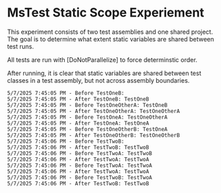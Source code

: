 # MsTest Static Scope Experiement

This experiment consists of two test assemblies and one shared project. The goal is to determine what extent static variables are shared between test runs.

All tests are run with [DoNotParallelize] to force determinstic order.

After running, it is clear that static variables are shared between test classes in a test assembly, but not across assembly boundaries. 

```
5/7/2025 7:45:05 PM - Before TestOneB: 
5/7/2025 7:45:05 PM - After TestOneB: TestOneB
5/7/2025 7:45:05 PM - Before TestOneOtherA: TestOneB
5/7/2025 7:45:05 PM - After TestOneOtherA: TestOneOtherA
5/7/2025 7:45:05 PM - Before TestOneA: TestOneOtherA
5/7/2025 7:45:05 PM - After TestOneA: TestOneA
5/7/2025 7:45:05 PM - Before TestOneOtherB: TestOneA
5/7/2025 7:45:05 PM - After TestOneOtherB: TestOneOtherB
5/7/2025 7:45:06 PM - Before TestTwoB: 
5/7/2025 7:45:06 PM - After TestTwoB: TestTwoB
5/7/2025 7:45:06 PM - Before TestTwoA: TestTwoB
5/7/2025 7:45:06 PM - After TestTwoA: TestTwoA
5/7/2025 7:45:06 PM - Before TestTwoA: TestTwoA
5/7/2025 7:45:06 PM - After TestTwoA: TestTwoA
5/7/2025 7:45:06 PM - Before TestTwoB: TestTwoA
5/7/2025 7:45:06 PM - After TestTwoB: TestTwoB
```